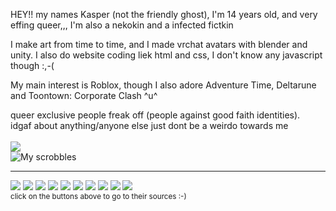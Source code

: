 <p>HEY!! my names Kasper (not the friendly ghost), I'm 14 years old, and very effing queer,,, I'm also a nekokin and a infected fictkin</p>
<p>I make art from time to time, and I made vrchat avatars with blender and unity. I also do website coding liek html and css, I don't know any javascript though :,-(</p>
<p>My main interest is Roblox, though I also adore Adventure Time, Deltarune and Toontown: Corporate Clash ^u^</p>

queer exclusive people freak off
(people against good faith identities). 
</br>
idgaf about anything/anyone else just dont be a weirdo towards me
<br><br>
![](https://komarev.com/ghpvc/?username=kasperspace&color=ff69b4)
<br>
![My scrobbles](https://lastfm-recently-played.vercel.app/api?user=kasperspace&count=6)

<hr>

[<img src="https://64.media.tumblr.com/99623f5e91f05a63465e4c2539189242/45df70cb40fc600d-10/s100x200/2ce53af778bba48e70e2badc64d38ba7ad84f103.gifv">](https://www.tumblr.com/icyporcelain/788310544523378688/assorted-infected-graphics-all-made-by)
[<img src="https://external-media.spacehey.net/media/smduoJvnIpDbTRRoPN11q-yPEjye2Ka-reUZkW43d7-g=/https://64.media.tumblr.com/055ca80b2ae48ff1704b21cc520f35db/tumblr_inline_pdytkuHhaP1v11djx_500.gif">](https://blog.spacehey.com/entry?id=1058995)
[<img src="https://64.media.tumblr.com/2dd95ffb96a9bf469541d3893aa3e65e/0fc2f0f63f11e8cd-dd/s75x75_c1/2ed4e756a6d27e9f14c3f00375d6322af93aa1f8.pnj">](https://www.tumblr.com/corporatewebdecor/775063101063249920/loser-buttons)
[<img src="https://64.media.tumblr.com/645f92044dbc28f9e52382d1e5f0ba56/d4c595cd0abbd0c4-00/s100x200/36fd8b99d440dbd291981b56b32eeb923858e5d3.gifv">](https://www.tumblr.com/skeletonenthusiasts/783355435564531712/userbar-userbox-buttons-blinkie-stamp-userbox-userb)
[<img src="https://64.media.tumblr.com/696114a32c7ca3059da3ff1e4fdba582/736a4281092b779e-2f/s75x75_c1/db534c722474e1e51871a9c2927597083614cc5c.gifv">](https://www.tumblr.com/virualors/773305513679175680/yaoi-button-to-match-your-yuri-one)
[<img src="https://64.media.tumblr.com/0a60f6465cb7bd66cf95dc2071cca46c/45dcac56db69ca43-bf/s75x75_c1/809dc481a815ee210e074f75150591f49c4b9519.gifv">](https://www.tumblr.com/virualors/773606221458669568)
[<img src="https://64.media.tumblr.com/6829b83f134e8c08325abc0fbc9aefbb/45dcac56db69ca43-e9/s75x75_c1/f49be9f85a4fa3de3945e76e1e27551bb5a63fe4.gifv">](https://www.tumblr.com/virualors/773606221458669568)
[<img src="https://64.media.tumblr.com/4eef26b002a01b9f9b4ba261915e818e/3a496f8cfa734c8c-9a/s100x200/ab7cd9143086464a89299f4ae8f1b27cebca67ff.gifv">](https://www.tumblr.com/sinisterlament-blog/779783358121181184/shinybuttons)
[<img src="https://64.media.tumblr.com/183feaffe312244b1b049eaf9ad05ea3/3a496f8cfa734c8c-7b/s75x75_c1/1dcd5d2f45c6773021221eaf8461e5e224ae71cd.webp">](https://www.tumblr.com/sinisterlament-blog/779783358121181184/shinybuttons)
[<img src="https://external-media.spacehey.net/media/sEVVyNBDtf_To8BclRIfU_gsjTRnF0R5xlu7pnn2bq_A=/https://64.media.tumblr.com/9a0b022755bea1dc768332fe3e88c274/977b16e29741e1c7-a6/s75x75_c1/f108e24f782254474c2b080924a31a19f38f726b.gifv">](https://blog.spacehey.com/entry?id=1058995)
<br>
<sup>click on the buttons above to go to their sources :-)</sup>
